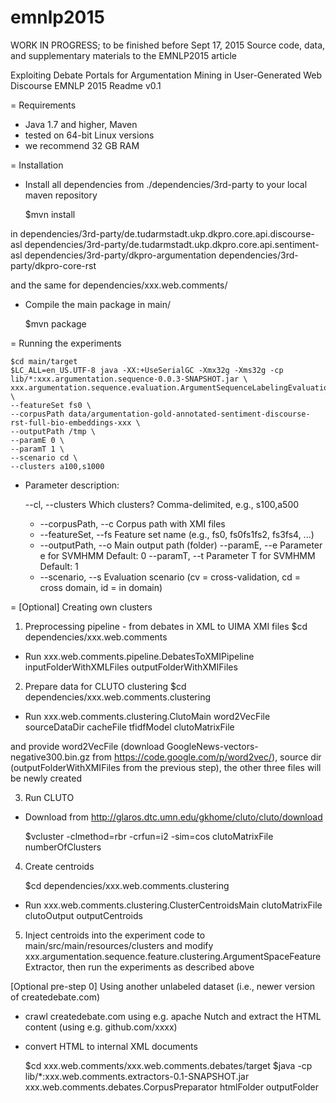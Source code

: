 # emnlp2015
WORK IN PROGRESS; to be finished before Sept 17, 2015
Source code, data, and supplementary materials to the EMNLP2015 article



Exploiting Debate Portals for Argumentation Mining in User-Generated Web Discourse
EMNLP 2015
Readme v0.1

= Requirements

- Java 1.7 and higher, Maven
- tested on 64-bit Linux versions
- we recommend 32 GB RAM

= Installation

- Install all dependencies from ./dependencies/3rd-party to your local maven repository

	$mvn install

in
	dependencies/3rd-party/de.tudarmstadt.ukp.dkpro.core.api.discourse-asl
	dependencies/3rd-party/de.tudarmstadt.ukp.dkpro.core.api.sentiment-asl
	dependencies/3rd-party/dkpro-argumentation
	dependencies/3rd-party/dkpro-core-rst

and the same for dependencies/xxx.web.comments/

- Compile the main package in main/

	$mvn package

= Running the experiments

	$cd main/target
	$LC_ALL=en_US.UTF-8 java -XX:+UseSerialGC -Xmx32g -Xms32g -cp lib/*:xxx.argumentation.sequence-0.0.3-SNAPSHOT.jar \
	xxx.argumentation.sequence.evaluation.ArgumentSequenceLabelingEvaluation \
	--featureSet fs0 \
	--corpusPath data/argumentation-gold-annotated-sentiment-discourse-rst-full-bio-embeddings-xxx \
	--outputPath /tmp \
	--paramE 0 \
	--paramT 1 \
	--scenario cd \
	--clusters a100,s1000

- Parameter description:

    --cl, --clusters
       Which clusters? Comma-delimited, e.g., s100,a500
  * --corpusPath, --c
       Corpus path with XMI files
  * --featureSet, --fs
       Feature set name (e.g., fs0, fs0fs1fs2, fs3fs4, ...)
  * --outputPath, --o
       Main output path (folder)
    --paramE, --e
       Parameter e for SVMHMM
       Default: 0
    --paramT, --t
       Parameter T for SVMHMM
       Default: 1
  * --scenario, --s
       Evaluation scenario (cv = cross-validation, cd = cross domain, id = in domain)

= [Optional] Creating own clusters

1. Preprocessing pipeline - from debates in XML to UIMA XMI files
	$cd dependencies/xxx.web.comments

- Run xxx.web.comments.pipeline.DebatesToXMIPipeline inputFolderWithXMLFiles outputFolderWithXMIFiles

2. Prepare data for CLUTO clustering
	$cd dependencies/xxx.web.comments.clustering

- Run xxx.web.comments.clustering.ClutoMain word2VecFile sourceDataDir cacheFile tfidfModel clutoMatrixFile

and provide word2VecFile (download GoogleNews-vectors-negative300.bin.gz from https://code.google.com/p/word2vec/), source dir (outputFolderWithXMIFiles from the previous step), the other three files will be newly created

3. Run CLUTO

- Download from http://glaros.dtc.umn.edu/gkhome/cluto/cluto/download

	$vcluster -clmethod=rbr -crfun=i2 -sim=cos clutoMatrixFile numberOfClusters

4. Create centroids

	$cd dependencies/xxx.web.comments.clustering

- Run xxx.web.comments.clustering.ClusterCentroidsMain clutoMatrixFile clutoOutput outputCentroids

5. Inject centroids into the experiment code to main/src/main/resources/clusters and modify xxx.argumentation.sequence.feature.clustering.ArgumentSpaceFeatureExtractor, then run the experiments as described above

[Optional pre-step 0] Using another unlabeled dataset (i.e., newer version of createdebate.com)

- crawl createdebate.com using e.g. apache Nutch and extract the HTML content (using e.g. github.com/xxxx)
- convert HTML to internal XML documents

	$cd xxx.web.comments/xxx.web.comments.debates/target
	$java -cp lib/*:xxx.web.comments.extractors-0.1-SNAPSHOT.jar xxx.web.comments.debates.CorpusPreparator htmlFolder outputFolder


